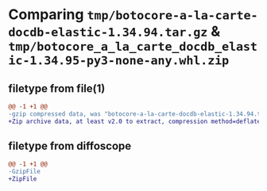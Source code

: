# Comparing `tmp/botocore-a-la-carte-docdb-elastic-1.34.94.tar.gz` & `tmp/botocore_a_la_carte_docdb_elastic-1.34.95-py3-none-any.whl.zip`

## filetype from file(1)

```diff
@@ -1 +1 @@
-gzip compressed data, was "botocore-a-la-carte-docdb-elastic-1.34.94.tar", last modified: Tue Apr 30 01:01:30 2024, max compression
+Zip archive data, at least v2.0 to extract, compression method=deflate
```

## filetype from diffoscope

```diff
@@ -1 +1 @@
-GzipFile
+ZipFile
```

